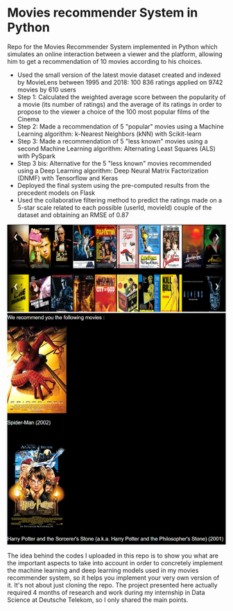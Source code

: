 # Movies recommender System in Python
Repo for the Movies Recommender System implemented in Python which simulates an online interaction between a viewer and the platform, allowing him to get a recommendation of 10 movies according to his choices.

* Used the small version of the latest movie dataset created and indexed by MovieLens between 1995 and 2018: 100 836 ratings applied on 9742 movies by 610 users
* Step 1: Calculated the weighted average score between the popularity of a movie (its number of ratings) and the average of its ratings in order to propose to the viewer a choice of the 100 most popular films of the Cinema
* Step 2: Made a recommendation of 5 "popular" movies using a Machine Learning algorithm: k-Nearest Neighbors (kNN) with Scikit-learn
* Step 3: Made a recommendation of 5 "less known" movies using a second Machine Learning algorithm: Alternating Least Squares (ALS) with PySpark
* Step 3 bis: Alternative for the 5 "less known" movies recommended using a Deep Learning algorithm: Deep Neural Matrix Factorization (DNMF) with Tensorflow and Keras
* Deployed the final system using the pre-computed results from the precedent models on Flask
* Used the collaborative filtering method to predict the ratings made on a 5-star scale related to each possible (userId, movieId) couple of the dataset and obtaining an RMSE of 0.87

<!-- Articles related (written by me): [Medium](), [Towards Data Science]() -->

![](https://github.com/Zaamine/Zaamine/blob/main/images/recommender_system-screenshot_1.PNG)
![](https://github.com/Zaamine/Zaamine/blob/main/images/recommender_system-screenshot_2.PNG)

The idea behind the codes I uploaded in this repo is to show you what are the important aspects to take into account in order to concretely implement the machine learning and deep learning models used in my movies recommender system, so it helps you implement your very own version of it. It's not about just cloning the repo. The project presented here actually required 4 months of research and work during my internship in Data Science at Deutsche Telekom, so I only shared the main points.
